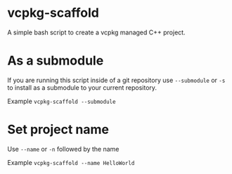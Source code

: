 # vcpkg-scaffold
A simple bash script to create a vcpkg managed C++ project.

# As a submodule
If you are running this script inside of a git repository use `--submodule` or `-s` to install as a submodule to your current repository.

Example `vcpkg-scaffold --submodule`

# Set project name
Use `--name` or `-n` followed by the name

Example `vcpkg-scaffold --name HelloWorld`